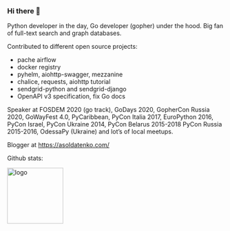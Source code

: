 ### Hi there 👋

Python developer in the day, Go developer (gopher) under the hood. Big fan of full-text search and graph databases.

Contributed to different open source projects:
- pache airflow
- docker registry
- pyhelm, aiohttp-swagger, mezzanine
- chalice, requests, aiohttp tutorial
- sendgrid-python and sendgrid-django
- OpenAPI v3 specification, fix Go docs

Speaker at FOSDEM 2020 (go track), GoDays 2020, GopherCon Russia 2020, GoWayFest 4.0, PyCaribbean, PyCon Italia 2017, EuroPython 2016, PyCon Israel, PyCon Ukraine 2014, PyCon Belarus 2015-2018 PyCon Russia 2015-2016, OdessaPy (Ukraine) and lot’s of local meetups.

Blogger at https://asoldatenko.com/ 

Github stats:

<img src="https://github-readme-stats.vercel.app/api?username=andriisoldatenko&show_icons=true" alt="logo" height="130" />
